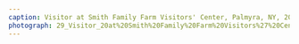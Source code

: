 ```yaml
---
caption: Visitor at Smith Family Farm Visitors' Center, Palmyra, NY, 2019
photograph: 29_Visitor_20at%20Smith%20Family%20Farm%20Visitors%27%20Center%2C%20Palmyra%2C%20NY%2C%202019.jpg
---
```

